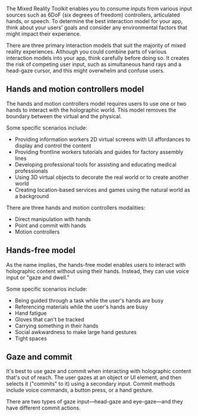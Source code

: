 The Mixed Reality Toolkit enables you to consume inputs from various input sources such as 6DoF (six degrees of freedom) controllers, articulated hands, or speech. To determine the best interaction model for your app, think about your users' goals and consider any environmental factors that might impact their experience. 

There are three primary interaction models that suit the majority of mixed reality experiences. Although you could combine parts of various interaction models into your app, think carefully before doing so. It creates the risk of competing user input, such as simultaneous hand rays and a head-gaze cursor, and this might overwhelm and confuse users.

## Hands and motion controllers model

The hands and motion controllers model requires users to use one or two hands to interact with the holographic world. This model removes the boundary between the virtual and the physical.

Some specific scenarios include:

- Providing information workers 2D virtual screens with UI affordances to display and control the content
- Providing frontline workers tutorials and guides for factory assembly lines
- Developing professional tools for assisting and educating medical professionals
- Using 3D virtual objects to decorate the real world or to create another world
- Creating location-based services and games using the natural world as a background

There are three hands and motion controllers modalities:

- Direct manipulation with hands
- Point and commit with hands
- Motion controllers

## Hands-free model

As the name implies, the hands-free model enables users to interact with holographic content without using their hands. Instead, they can use voice input or "gaze and dwell."

Some specific scenarios include:

- Being guided through a task while the user's hands are busy
- Referencing materials while the user's hands are busy
- Hand fatigue
- Gloves that can't be tracked
- Carrying something in their hands
- Social awkwardness to make large hand gestures
- Tight spaces

## Gaze and commit

It's best to use gaze and commit when interacting with holographic content that's out of reach. The user gazes at an object or UI element, and then selects it ("commits" to it) using a secondary input. Commit methods include voice commands, a button press, or a hand gesture.

There are two types of gaze input—head-gaze and eye-gaze—and they have different commit actions.
